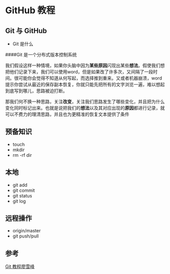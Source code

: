# GitHub 教程


## Git 与 GitHub


- Git 是什么

####Git 是一个分布式版本控制系统

我们假设这样一种情境，如果你头脑中因为**某些原因**闪现出某些**想法**。假使我们想把他们记录下来，我们可以使用word，但是如果改了许多次，又间隔了一段时间。很可能你会觉得不知道从何写起，而选择推到重来。又或者机器崩溃，word提示你尝试从最近的保存副本恢复，你就只能先把所有的文字浏览一遍，难以想起到底写到哪儿，思路被迫打断。
		
那我们何不换一种思路，关注**改变**，关注我们思路发生了哪些变化，并且把为什么变化同时标记出来。也就是说把我们的**想法**以及其对应出现的**原因**都进行记录，就可以不费力的理清思路，并且也为更精准的恢复文本提供了条件

## 预备知识

- touch
- mkdir
- rm -rf dir
## 本地
- git add 
- git commit
- git status
- git log


## 远程操作
- origin/master
- git push/pull


## 参考

[Git 教程廖雪峰](http://www.liaoxuefeng.com/wiki/0013739516305929606dd18361248578c67b8067c8c017b000)
